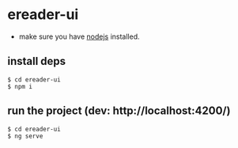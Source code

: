 # ereader-ui

- make sure you have [nodejs](https://nodejs.org/en/) installed.

## install deps
``` 
$ cd ereader-ui
$ npm i
``` 

## run the project (dev: http://localhost:4200/)
```
$ cd ereader-ui
$ ng serve
```